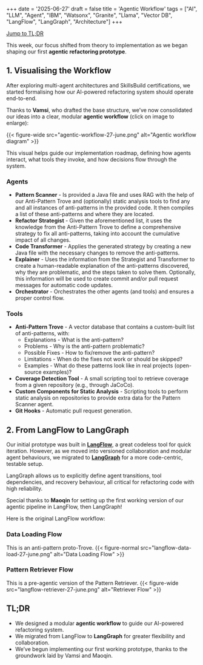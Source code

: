 +++
date = '2025-06-27'
draft = false
title = 'Agentic Workflow'
tags = ["AI", "LLM", "Agent", "IBM", "Watsonx", "Granite", "Llama", "Vector DB", "LangFlow", "LangGraph", "Architecture"]
+++

<a href="#tldr" class="btn">Jump to TL;DR</a>

This week, our focus shifted from theory to implementation as we began shaping our first **agentic refactoring prototype**.

## 1. Visualising the Workflow

After exploring multi-agent architectures and SkillsBuild certifications, we started formalising how our AI-powered refactoring system should operate end-to-end.

Thanks to **Vamsi**, who drafted the base structure, we’ve now consolidated our ideas into a clear, modular **agentic workflow** (click on image to enlarge):

{{< figure-wide src="agentic-workflow-27-june.png" alt="Agentic workflow diagram" >}}

This visual helps guide our implementation roadmap, defining how agents interact, what tools they invoke, and how decisions flow through the system.

### Agents
- **Pattern Scanner** - Is provided a Java file and uses RAG with the help of our Anti-Pattern Trove and (optionally) static analysis tools to find any and all instances of anti-patterns in the provided code. It then compiles a list of these anti-patterns and where they are located.
- **Refactor Strategist** - Given the aforementioned list, it uses the knowledge from the Anti-Pattern Trove to define a comprehensive strategy to fix all anti-patterns, taking into account the cumulative impact of all changes.
- **Code Transformer** - Applies the generated strategy by creating a new Java file with the necessary changes to remove the anti-patterns.
- **Explainer** - Uses the information from the Strategist and Transformer to create a human-readable explanation of the anti-patterns discovered, why they are problematic, and the steps taken to solve them. Optionally, this information will be used to create commit and/or pull request messages for automatic code updates.
- **Orchestrator** - Orchestrates the other agents (and tools) and ensures a proper control flow.

### Tools
- **Anti-Pattern Trove** - A vector database that contains a custom-built list of anti-patterns, with:
    - Explanations - What is the anti-pattern?
    - Problems - Why is the anti-pattern problematic?
    - Possible Fixes - How to fix/remove the anti-pattern?
    - Limitations - When do the fixes not work or should be skipped?
    - Examples - What do these patterns look like in real projects (open-source examples)?
- **Coverage Detection Tool** - A small scripting tool to retrieve coverage from a given repository (e.g., through JaCoCo).
- **Custom Components for Static Analysis** - Scripting tools to perform static analysis on repositories to provide extra data for the Pattern Scanner agent.
- **Git Hooks** - Automatic pull request generation.

## 2. From LangFlow to LangGraph

Our initial prototype was built in [**LangFlow**](https://www.langflow.org/), a great codeless tool for quick iteration. However, as we moved into versioned collaboration and modular agent behaviours, we migrated to [**LangGraph**](https://www.langchain.com/langgraph) for a more code-centric, testable setup.

LangGraph allows us to explicitly define agent transitions, tool dependencies, and recovery behaviour, all critical for refactoring code with high reliability.

Special thanks to **Maoqin** for setting up the first working version of our agentic pipeline in LangFlow, then LangGraph!

Here is the original LangFlow workflow:
### Data Loading Flow
This is an anti-pattern proto-Trove.
{{< figure-normal src="langflow-data-load-27-june.png" alt="Data Loading Flow" >}}

### Pattern Retriever Flow
This is a pre-agentic version of the Pattern Retriever.
{{< figure-wide src="langflow-retriever-27-june.png" alt="Retriever Flow" >}}


## TL;DR

- We designed a modular **agentic workflow** to guide our AI-powered refactoring system.
- We migrated from LangFlow to **LangGraph** for greater flexibility and collaboration.
- We’ve begun implementing our first working prototype, thanks to the groundwork laid by Vamsi and Maoqin.
